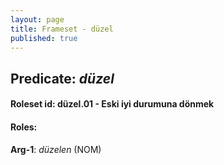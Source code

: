 ```yaml
---
layout: page
title: Frameset - düzel
published: true
---
```

<h2>Predicate: <i>düzel</i></h2>
<h4>Roleset id: düzel.01 - Eski iyi durumuna dönmek<br>
<h4>Roles:</h4>
<b>Arg-1</b>: <i>düzelen</i>  (NOM) <br>
